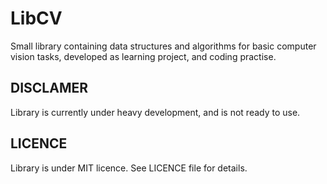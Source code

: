 # LibCV

Small library containing data structures and algorithms for basic computer vision tasks, 
developed as learning project, and coding practise. 

## DISCLAMER 
Library is currently under heavy development, and is not ready to use.

## LICENCE
Library is under MIT licence. See LICENCE file for details.
